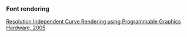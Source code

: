 ### Font rendering

[Resolution Independent Curve Rendering using Programmable Graphics Hardware, 2005](https://www.microsoft.com/en-us/research/wp-content/uploads/2005/01/p1000-loop.pdf)
